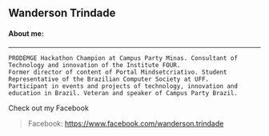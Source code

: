 ## Wanderson Trindade
#### About me:
---
```Wanderson Trinity is a digital entrepreneur, researcher, geek and convicted nerd. Two-time Hackathon of SESI Digital Culture. 
PRODEMGE Hackathon Champion at Campus Party Minas. Consultant of Technology and innovation of the Institute FOUR.
Former director of content of Portal Mindsetcriativo. Student Representative of the Brazilian Computer Society at UFF. 
Participant in events and projects of technology, innovation and education in Brazil. Veteran and speaker of Campus Party Brazil.
```
Check out my Facebook

>Facebook: https://www.facebook.com/wanderson.trindade
